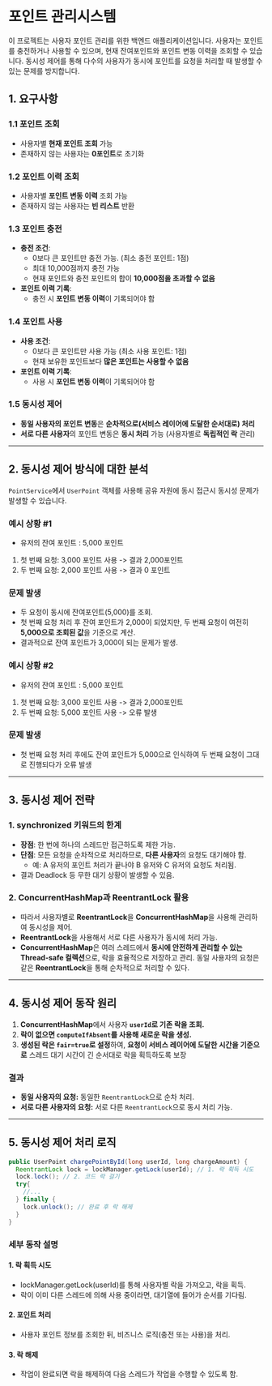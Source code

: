 # **포인트 관리시스템**

이 프로젝트는 사용자 포인트 관리를 위한 백엔드 애플리케이션입니다.
사용자는 포인트를 충전하거나 사용할 수 있으며, 현재 잔여포인트와 포인트 변동 이력을 조회할 수 있습니다.
동시성 제어를 통해 다수의 사용자가 동시에 포인트를 요청을 처리할 때 발생할 수 있는 문제를 방지합니다.

## **1.  요구사항**

### **1.1 포인트 조회**
- 사용자별 **현재 포인트 조회** 가능
- 존재하지 않는 사용자는 **0포인트**로 초기화

### **1.2 포인트 이력 조회**
- 사용자별 **포인트 변동 이력** 조회 가능
- 존재하지 않는 사용자는 **빈 리스트** 반환

### **1.3 포인트 충전**
- **충전 조건**:
    - 0보다 큰 포인트만 충전 가능. (최소 충전 포인트: 1점)
    - 최대 10,000점까지 충전 가능
    - 현재 포인트와 충전 포인트의 합이 **10,000점을 초과할 수 없음**
- **포인트 이력 기록**:
    - 충전 시 **포인트 변동 이력**이 기록되어야 함

### **1.4 포인트 사용**
- **사용 조건**:
    - 0보다 큰 포인트만 사용 가능 (최소 사용 포인트: 1점)
    - 현재 보유한 포인트보다 **많은 포인트는 사용할 수 없음**
- **포인트 이력 기록**:
    - 사용 시 **포인트 변동 이력**이 기록되어야 함

### **1.5 동시성 제어**
- **동일 사용자의 포인트 변동**은 **순차적으로(서비스 레이어에 도달한 순서대로) 처리**
- **서로 다른 사용자**의 포인트 변동은 **동시 처리** 가능 (사용자별로 **독립적인 락** 관리)


---

## **2. 동시성 제어 방식에 대한 분석**

`PointService`에서 `UserPoint` 객체를 사용해 공유 자원에 동시 접근시 동시성 문제가 발생할 수 있습니다.

### **예시 상황 #1**
- 유저의 잔여 포인트 : 5,000 포인트
1. 첫 번째 요청: 3,000 포인트 사용 -> 결과 2,000포인트 
2. 두 번째 요청: 2,000 포인트 사용 -> 결과 0 포인트

### **문제 발생**
- 두 요청이 동시에 잔여포인트(5,000)를 조회.
- 첫 번째 요청 처리 후 잔여 포인트가 2,000이 되었지만, 두 번째 요청이 여전히 **5,000으로 조회된 값**을 기준으로 계산.
- 결과적으로 잔여 포인트가 3,000이 되는 문제가 발생.

### **예시 상황 #2**
- 유저의 잔여 포인트 : 5,000 포인트
1. 첫 번째 요청: 3,000 포인트 사용 -> 결과 2,000포인트
2. 두 번째 요청: 5,000 포인트 사용 -> 오류 발생

### **문제 발생**
- 첫 번째 요청 처리 후에도 잔여 포인트가 5,000으로 인식하여 두 번째 요청이 그대로 진행되다가 오류 발생

---

## **3. 동시성 제어 전략**

### **1. synchronized 키워드의 한계**
- **장점**: 한 번에 하나의 스레드만 접근하도록 제한 가능.
- **단점**: 모든 요청을 순차적으로 처리하므로, **다른 사용자**의 요청도 대기해야 함.
    - 예: A 유저의 포인트 처리가 끝나야 B 유저와 C 유저의 요청도 처리됨.
- 결과 Deadlock 등 무한 대기 상황이 발생할 수 있음.

### **2. ConcurrentHashMap과 ReentrantLock 활용**
- 따라서 사용자별로 **ReentrantLock**을 **ConcurrentHashMap**을 사용해 관리하여 동시성을 제어.
- **ReentrantLock**을 사용해서 서로 다른 사용자가 동시에 처리 가능.
- **ConcurrentHashMap**은 여러 스레드에서 **동시에 안전하게 관리할 수 있는 Thread-safe 컬렉션**으로, 
락을 효율적으로 저장하고 관리. 동일 사용자의 요청은 같은 **ReentrantLock**을 통해 순차적으로 처리할 수 있다.

---

## **4. 동시성 제어 동작 원리**

1. **ConcurrentHashMap**에서 사용자 **`userId`로 기존 락을 조회.**
2. **락이 없으면 `computeIfAbsent`를 사용해 새로운 락을 생성.**
3. **생성된 락은 `fair=true`로 설정**하여, **요청이 서비스 레이어에 도달한 시간을 기준으로** 
  스레드 대기 시간이 긴 순서대로 락을 획득하도록 보장

### **결과**
- **동일 사용자의 요청:** 동일한 `ReentrantLock`으로 순차 처리.
- **서로 다른 사용자의 요청:** 서로 다른 `ReentrantLock`으로 동시 처리 가능.

---

## **5. 동시성 제어 처리 로직**

```java
public UserPoint chargePointById(long userId, long chargeAmount) {
  ReentrantLock lock = lockManager.getLock(userId); // 1. 락 획득 시도
  lock.lock(); // 2. 코드 락 걸기
  try{
    //...
  } finally {
    lock.unlock(); // 완료 후 락 해제
  }
}
```
### **세부 동작 설명**
#### 1.	락 획득 시도
- lockManager.getLock(userId)를 통해 사용자별 락을 가져오고, 락을 획득.
- 락이 이미 다른 스레드에 의해 사용 중이라면, 대기열에 들어가 순서를 기다림.
#### 2.	포인트 처리
- 사용자 포인트 정보를 조회한 뒤, 비즈니스 로직(충전 또는 사용)을 처리.
#### 3.	락 해제
- 작업이 완료되면 락을 해제하여 다음 스레드가 작업을 수행할 수 있도록 함.
